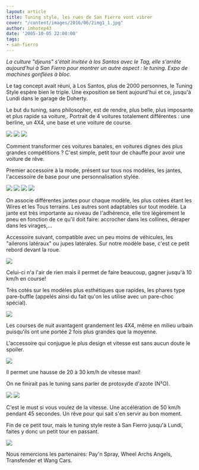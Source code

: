 ```yaml
---
layout: article
title: Tuning style, les rues de San Fierro vont vibrer
cover: "/content/images/2016/06/2img1_1.jpg"
author: imhotep43
date: '2005-10-05 22:00:00'
tags:
- san-fierro
---
```


_La culture "djeuns" s'était invitée à los Santos avec le Tag, elle s'arrête aujourd'hui à San Fierro pour montrer un autre aspect : le tuning. Expo de machines gonflées à bloc._

Le tag concept avait réuni, à Los Santos, plus de 2000 personnes, le Tuning Style espère bien le triple. Une exposition se tient aujourd'hui et ce, jusqu'à Lundi dans le garage de Doherty.

Le but du tuning, sans philosopher, est de rendre, plus belle, plus imposante et plus rapide sa voiture,. Portrait de 4 voitures totalement différentes : une berline, un 4X4, une base et une voiture de course.

![](/content/images/2005/01/2img3.jpg)
![](/content/images/2005/01/2img2.jpg)
![](/content/images/2005/01/2img4.jpg)

Comment transformer ces voitures banales, en voitures dignes des plus grandes compétitions ? C'est simple, petit tour de chauffe pour avoir une voiture de rêve.

Premier accessoire à la mode, présent sur tous nos modèles, les jantes, l'accessoire de base pour une personnalisation stylée.

![](/content/images/2005/01/2img6.jpg)
![](/content/images/2005/01/2img7.jpg)
![](/content/images/2005/01/2imgC.jpg)
![](/content/images/2005/01/2imgE.jpg)

On associe différentes jantes pour chaque modèle, les plus cotées étant les Wires et les Tous terrains. Les autres sont adaptables sur tout modèle. La jante est très importante au niveau de l'adhérence, elle tire légèrement le pneu en fonction de ce qu'il doit faire: accrocher dans les collines, déraper dans les virages,...

Accessoire suivant, compatible avec un peu moins de véhicules, les "ailerons latéraux" ou jupes latérales. Sur notre modèle base, c'est ce petit rebord devant la roue.

![](/content/images/2005/01/2imgA.jpg)

Celui-ci n'a l'air de rien mais il permet de faire beaucoup, gagner jusqu'à 10 km/h en course!

Très cotés sur les modèles plus esthétiques que rapides, les phares type pare-buffle (appelés ainsi du fait qu'on les utilise avec un pare-choc spécial).

![](/content/images/2005/01/2imgC.jpg)

Les courses de nuit avantagent grandement les 4X4, même en milieu urbain puisqu'ils ont une portée 2 fois plus grandes que la moyenne.

L'accessoire qui conjugue le plus design et vitesse est sans aucun doute le spoiler.

![](/content/images/2005/01/2img8.jpg)

Il permet une hausse de 20 à 30 km/h de vitesse maxi!

On ne finirait pas le tuning sans parler de protoxyde d'azote (N²O).

![](/content/images/2005/01/2img9.jpg)
![](/content/images/2005/01/2img5.jpg)

C'est le must si vous voulez de la vitesse. Une accélération de 50 km/h pendant 45 secondes. Un rêve pour qui sait s'en servir au bon moment.

Fin de ce petit tour, mais le tuning style reste à San Fierro jusqu'à Lundi, faites y donc un petit tour en passant.

![](/content/images/2005/01/2imgG.jpg)

Nous remercions les partenaires: Pay'n Spray, Wheel Archs Angels, Transfender et Wang Cars.